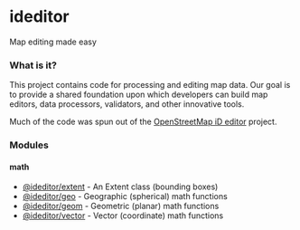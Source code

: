 # ideditor

Map editing made easy


### What is it?

This project contains code for processing and editing map data.  Our goal is to provide a shared foundation upon which developers can build map editors, data processors, validators, and other innovative tools.

Much of the code was spun out of the [OpenStreetMap iD editor](https://github.com/openstreetmap/iD) project.


### Modules

#### math
* [@ideditor/extent](/ideditor/docs/module-@ideditor_extent.html) - An Extent class (bounding boxes)
* [@ideditor/geo](/ideditor/docs/module-@ideditor_geo.html) - Geographic (spherical) math functions
* [@ideditor/geom](/ideditor/docs/module-@ideditor_geom.html) - Geometric (planar) math functions
* [@ideditor/vector](/ideditor/docs/module-@ideditor_vector.html) - Vector (coordinate) math functions
